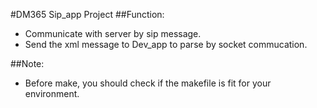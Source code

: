#DM365 Sip_app Project
##Function:
* Communicate with server by sip message.
* Send the xml message to Dev_app to parse by socket commucation.

##Note:
* Before make, you should check if the makefile is fit for your environment.

